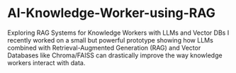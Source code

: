 # AI-Knowledge-Worker-using-RAG
Exploring RAG Systems for Knowledge Workers with LLMs and Vector DBs  I recently worked on a small but powerful prototype showing how LLMs combined with Retrieval-Augmented Generation (RAG) and Vector Databases like Chroma/FAISS can drastically improve the way knowledge workers interact with data.
